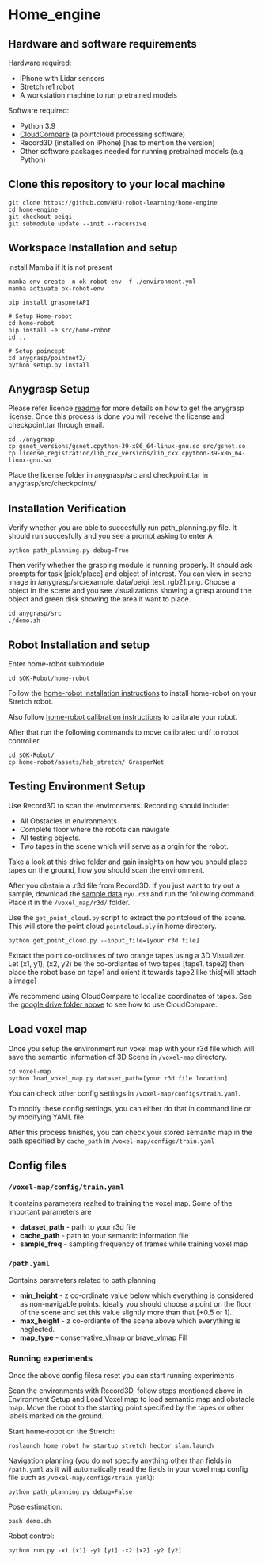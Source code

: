 # Home_engine
<!-- ## Previous encountered setup Issues [just to keep track will be removed afterwards] -->
<!-- - KeyError jointwrist pitch [Removed inn latest upgrades]
- grdiencoder "CUDA_HOME=/usr/local/cuda-11.7" []
- No such file or directory: 'clip-fields/Yaswanth_Bedroom_model_weights/implicit_scene_label_model_latest.pt [Have to be document properly]
- AssertionError: Torch not compiled with CUDA enabled [torch installation. Removed in latest build]
- assert len(conf_fnames) == tsz [Record 3d issue]
- No reachable points [Check min-height, ] -->

## Hardware and software requirements
Hardware required:
* iPhone with Lidar sensors
* Stretch re1 robot
* A workstation machine to run pretrained models 
  
Software required:
* Python 3.9
* [CloudCompare](https://www.danielgm.net/cc/release/) (a pointcloud processing software)
* Record3D (installed on iPhone) [has to mention the version]
* Other software packages needed for running pretrained models (e.g. Python)

## Clone this repository to your local machine
```
git clone https://github.com/NYU-robot-learning/home-engine
cd home-engine
git checkout peiqi
git submodule update --init --recursive
```

## Workspace Installation and setup
install Mamba if it is not present 
```
mamba env create -n ok-robot-env -f ./environment.yml
mamba activate ok-robot-env

pip install graspnetAPI

# Setup Home-robot
cd home-robot
pip install -e src/home-robot
cd ..

# Setup poincept
cd anygrasp/pointnet2/
python setup.py install
```

## Anygrasp Setup
Please refer licence [readme](/anygrasp/license_registration/README.md) for more details on how to get the anygrasp license. Once this process is done you will receive the license and checkpoint.tar through email.

```
cd ./anygrasp
cp gsnet_versions/gsnet.cpython-39-x86_64-linux-gnu.so src/gsnet.so
cp license_registration/lib_cxx_versions/lib_cxx.cpython-39-x86_64-linux-gnu.so
```

Place the license folder in anygrasp/src and checkpoint.tar in anygrasp/src/checkpoints/

## Installation Verification
Verify whether you are able to succesfully run path_planning.py file. It should run succesfully and you see a prompt asking to enter A
```
python path_planning.py debug=True
```

Then verify whether the grasping module is running properly. It should ask prompts for task [pick/place] and object of interest. You can view in scene image in /anygrasp/src/example_data/peiqi_test_rgb21.png. Choose a object in the scene and you see visualizations showing a grasp around the object and green disk showing the area it want to place.
```
cd anygrasp/src
./demo.sh
```

## Robot Installation and setup
Enter home-robot submodule
```
cd $OK-Robot/home-robot
```

Follow the [home-robot installation instructions](https://github.com/leo20021210/home-robot/blob/main/docs/install_robot.md) to install home-robot on your Stretch robot.

Also follow [home-robot calibration instructions](https://github.com/leo20021210/home-robot/blob/main/docs/calibration.md) to calibrate your robot.

After that run the following commands to move calibrated urdf to robot controller
```
cd $OK-Robot/
cp home-robot/assets/hab_stretch/ GrasperNet
```

## Testing Environment Setup
Use Record3D to scan the environments. Recording should include: 
* All Obstacles in environments
* Complete floor where the robots can navigate
* All testing objects.
* Two tapes in the scene which will serve as a orgin for the robot.

Take a look at this [drive folder](https://drive.google.com/drive/folders/1qbY5OJDktrD27bDZpar9xECoh-gsP-Rw?usp=sharing) and gain insights on how you should place tapes on the ground, how you should scan the environment.

After you obstain a .r3d file from Record3D. If you just want to try out a sample, download the [sample data](https://osf.io/famgv) `nyu.r3d` and run the following command. Place it in the `/voxel_map/r3d/` folder. 


Use the `get_point_cloud.py` script to extract the pointcloud of the scene. This will store the point cloud `pointcloud.ply` in home directory. 
```
python get_point_cloud.py --input_file=[your r3d file]
```
Extract the point co-ordinates of two orange tapes using a 3D Visualizer. Let (x1, y1), (x2, y2) be the co-ordiantes of two tapes [tape1, tape2] then place the robot base on tape1 and orient it towards tape2 like this[will attach a image]

We recommend using CloudCompare to localize coordinates of tapes. See the [google drive folder above](https://drive.google.com/drive/folders/1qbY5OJDktrD27bDZpar9xECoh-gsP-Rw?usp=sharing) to see how to use CloudCompare.

## Load voxel map 
Once you setup the environment run voxel map with your r3d file which will save the semantic information of 3D Scene in `/voxel-map` directory.
```
cd voxel-map
python load_voxel_map.py dataset_path=[your r3d file location]
```
You can check other config settings in `/voxel-map/configs/train.yaml`.

To modify these config settings, you can either do that in command line or by modifying YAML file.

After this process finishes, you can check your stored semantic map in the path specified by `cache_path` in `/voxel-map/configs/train.yaml`

## Config files
### `/voxel-map/config/train.yaml`
It contains parameters realted to training the voxel map. Some of the important parameters are
* **dataset_path** - path to your r3d file
* **cache_path** - path to your semantic information file
* **sample_freq** - sampling frequency of frames while training voxel map
<!-- * **custom_labels** - Fill this [@peiqi] -->

### `/path.yaml`
Contains parameters related to path planning
* **min_height** - z co-ordinate value below which everything is considered as non-navigable points. Ideally you should choose a point on the floor of the scene and set this value slightly more than that [+0.5 or 1].
* **max_height** - z co-ordiante of the scene above which everything is neglected.
* **map_type** - conservative_vlmap or brave_vlmap Fill
<!-- * **localize_type** - 
* **resolution** - 
* **occ_avoid_radius** -  -->

### Running experiments
Once the above config filesa reset you can start running experiments

Scan the environments with Record3D, follow steps mentioned above in Environment Setup and Load Voxel map to load semantic map and obstacle map. Move the robot to the starting point specified by the tapes or other labels marked on the ground.

Start home-robot on the Stretch:
```
roslaunch home_robot_hw startup_stretch_hector_slam.launch
```

Navigation planning (you do not specify anything other than fields in `/path.yaml` as it will automatically read the fields in your voxel map config file such as `/voxel-map/configs/train.yaml`):
```
python path_planning.py debug=False
```

Pose estimation:
```
bash demo.sh
```

Robot control:
```
python run.py -x1 [x1] -y1 [y1] -x2 [x2] -y2 [y2]
```

